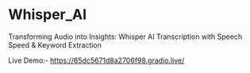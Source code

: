 # Whisper_AI
Transforming Audio into Insights: Whisper AI Transcription with Speech Speed &amp; Keyword Extraction

Live Demo:-
https://65dc5671d8a2706f98.gradio.live/
